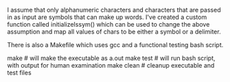 I assume that only alphanumeric characters and characters that are passed in as
input are symbols that can make up words. I've created a custom function called
initializeIssym() which can be used to change the above assumption and map all
values of chars to be either a symbol or a delimiter.

There is also a Makefile which uses gcc and a functional testing bash script.

make # will make the executable as a.out
make test # will run bash script, with output for human examination
make clean # cleanup executable and test files
